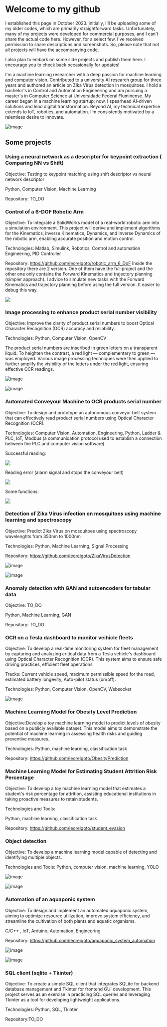 # Welcome to my github
I established this page in October 2023. Initially, I'll be uploading some of my older codes, which are primarily straightforward tasks. Unfortunately, many of my projects were developed for commercial purposes, and I can't share the actual code here. However, for a select few, I've received permission to share descriptions and screenshots. So, please note that not all projects will have the accompanying code.

I also plan to embark on some side projects and publish them here. I encourage you to check back occasionally for updates!

I'm a machine learning researcher with a deep passion for machine learning and computer vision. Contributed
to a university AI research group for three years and authored an article on Zika Virus detection in
mosquitoes. I hold a bachelor's in Control and Automation Engineering and am pursuing a master's in
Computer Science at Universidade Federal Fluminense. My career began in a machine learning startup;
now, I spearhead AI-driven solutions and lead digital transformation. Beyond AI, my technical expertise
extends to IoT, robotics, and automation. I’m consistently motivated by a relentless desire to innovate.

![image](https://github.com/leoreigoto/leoreigoto.github.io/assets/48571786/5b181360-0294-4fdf-9dd2-c68f01ce184d)

## Some projects

### Using a neural network as a descriptor for keypoint extraction ( Comparing NN vs Shift)
Objective: Testing to keypoint matching using shift descriptor vs neural network descriptor

Python, Computer Vision, Machine Learning

Repository: TO_DO

### Control of a 6-DOF Robotic Arm 
Objective:
To integrate a SolidWorks model of a real-world robotic arm into a simulation environment. This project will derive and implement algorithms for the Kinematics, Inverse Kinematics, Dynamics, and Inverse Dynamics of the robotic arm, enabling accurate position and motion control.

Technologies:
Matlab, Simulink, Robotics, Control and automation Engineering, PID Controller

Repository: https://github.com/leoreigoto/robotic_arm_6_DoF
Inside the repository there are 2 version. One of them have the full project and the other one only contains the Forward Kinematics and trajectory planning (simpler approach).
I advice to simulate new tasks with the Forward Kinematics and trajectory planning before using the full version. It easier to debug this way.

![](https://github.com/leoreigoto/leoreigoto.github.io/blob/main/Robot_Arm.gif)

### Image processing to enhance product serial number visibility 
Objective: Improve the clarity of product serial numbers to boost Optical Character Recognition (OCR) accuracy and reliability.

Technologies:
Python, Computer Vision, OpenCV

The product serial numbers are inscribed in green letters on a transparent liquid. To heighten the contrast, a red light — complementary to green — was employed. Various image processing techniques were then applied to further amplify the visibility of the letters under the red light, ensuring effective OCR readings.

![image](https://github.com/leoreigoto/leoreigoto.github.io/assets/48571786/e9980faf-5bda-432d-a30c-c8b85bf7bf3f)


![image](https://github.com/leoreigoto/leoreigoto.github.io/assets/48571786/453c9ad5-174e-4fd8-85df-63a69d20d01b)



### Automated Conveyour Machine to OCR products serial number
Objective: To design and prototype an autonomous conveyor belt system that can effectively read product serial numbers using Optical Character Recognition (OCR).

Technologies:
Computer Vision, Automation, Engineering, Python, Ladder & PLC, IoT, Modbus (a communication protocol used to establish a connection between the PLC and computer vision software)

Successful reading:

![](https://github.com/leoreigoto/leoreigoto.github.io/blob/main/ezgif-5-896300f6f4.gif)

Reading error (alarm signal and stops the conveyour belt)

![](https://github.com/leoreigoto/leoreigoto.github.io/blob/main/ezgif-5-be0d9822ef.gif)

Some functions:

![](https://github.com/leoreigoto/leoreigoto.github.io/blob/main/ezgif-5-a74f56d3c2.gif)


### Detection of Zika Virus infection on mosquitoes using machine learning and spectroscopy
Objective: Predict Zika Virus on mosquitoes using spectroscopy wavelenghts from 350nm to 1000nm

Technologies:
Python, Machine Learning, Signal Processing

Repository: https://github.com/leoreigoto/ZikaVirusDetection

![image](https://github.com/leoreigoto/leoreigoto.github.io/assets/48571786/a378a2af-7fed-416c-ba73-1579ff736d0c)

![image](https://github.com/leoreigoto/leoreigoto.github.io/assets/48571786/764bfe7c-0de1-4690-8aa2-a996bb3da6d8)


### Anomaly detection with GAN and autoencoders for tabular data
Objective: TO_DO

Python, Machine Learning, GAN

Repository: TO_DO

### OCR on a Tesla dashboard to monitor veihicle fleets
Objective: To develop a real-time monitoring system for fleet management by capturing and analyzing critical data from a Tesla vehicle's dashboard using Optical Character Recognition (OCR). This system aims to ensure safe driving practices, efficient fleet operations

Tracks: Current vehicle speed, maximum permissible speed for the road, estimated battery longevity, Auto-pilot status (on/off).

Technologies:
Python, Computer Vision, OpenCV, Websocket

![image](https://github.com/leoreigoto/leoreigoto.github.io/assets/48571786/f580dab0-7aff-45b9-ab27-4f30b02da133)

### Machine Learning Model for Obesity Level Prediction
Objective:Develop a toy machine learning model to predict levels of obesity based on a publicly available dataset. This model aims to demonstrate the potential of machine learning in assessing health risks and guiding preventive measures.

Technologies:
Python, machine learning, classification task

Repository: https://github.com/leoreigoto/ObesityPrediction

### Machine Learning Model for Estimating Student Attrition Risk Percentage
Objective: To develop a toy machine learning model that estimates a student's risk percentage for attrition, assisting educational institutions in taking proactive measures to retain students.

Technologies and Tools:

Python, machine learning, classification task

Repository: https://github.com/leoreigoto/student_evasion


### Object detection
Objective: To develop a machine learning model capable of detecting and identifying multiple objects.

Technologies and Tools:
Python, computer vision, machine learning, YOLO

![image](https://github.com/leoreigoto/leoreigoto.github.io/assets/48571786/bd924460-6255-4a0e-837c-8bee87feb0b0)

![image](https://github.com/leoreigoto/leoreigoto.github.io/assets/48571786/e3d715ad-3a0b-47da-9c18-baafb7897023)



### Automation of an aquaponic system
Objective: To design and implement an automated aquaponic system, aiming to optimize resource utilization, improve system efficiency, and streamline the cultivation of both plants and aquatic organisms.

C/C++ , IoT, Arduino, Automation, Engineering

Repository: https://github.com/leoreigoto/aquaponic_system_automation

![image](https://github.com/leoreigoto/leoreigoto.github.io/assets/48571786/4b2fc07e-a0b4-48c9-8f27-02b97eaa050f)

![image](https://github.com/leoreigoto/leoreigoto.github.io/assets/48571786/9f2ea1d6-e177-4228-8eb0-1088f54bfe4f)



### SQL client (sqlite + Tkinter)
Objective: To create a simple SQL client that integrates SQLite for backend database management and Tkinter for frontend GUI development. This project serves as an exercise in practicing SQL queries and leveraging Tkinter as a tool for developing lightweight applications.

Technologies:
Python, SQL, Tkinter

Repository:TO_DO


